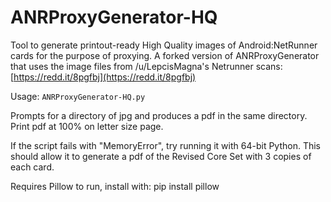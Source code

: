# ANRProxyGenerator-HQ

Tool to generate printout-ready High Quality images of Android:NetRunner cards for the purpose of proxying.
A forked version of ANRProxyGenerator that uses the image files from /u/LepcisMagna's Netrunner scans:
[https://redd.it/8pgfbj](https://redd.it/8pgfbj)

Usage:
`ANRProxyGenerator-HQ.py`

Prompts for a directory of jpg and produces a pdf in the same directory.
Print pdf at 100% on letter size page.

If the script fails with "MemoryError", try running it with 64-bit Python. This should allow it to generate a pdf of the Revised Core Set with 3 copies of each card. 

Requires Pillow to run, install with: 
pip install pillow
